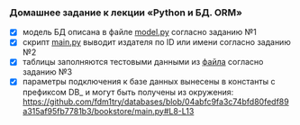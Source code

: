 ### Домашнее задание к лекции «Python и БД. ORM»
- [x] модель БД описана в файле [model.py](model.py) согласно заданию №1
- [x] скрипт [main.py](main.py) выводит издателя по ID или имени согласно заданию №2
- [x] таблицы заполняются тестовыми данными из [файла](fixtures/tests_data.json) согласно заданию №3
- [x] параметры подключения к базе данных вынесены в константы с префиксом DB_ и могут быть получены из окружения:
https://github.com/fdm1try/databases/blob/04abfc9fa3c74bfd80fedf89a315af95fb7781b3/bookstore/main.py#L8-L13
